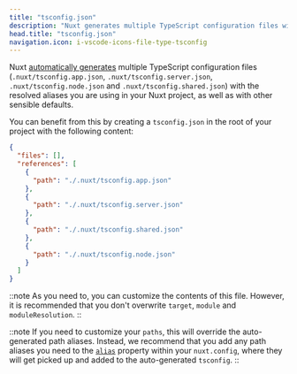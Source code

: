 ```yaml
---
title: "tsconfig.json"
description: "Nuxt generates multiple TypeScript configuration files with sensible defaults and your aliases."
head.title: "tsconfig.json"
navigation.icon: i-vscode-icons-file-type-tsconfig
---
```


Nuxt [automatically generates](/docs/4.x/guide/concepts/typescript) multiple TypeScript configuration files (`.nuxt/tsconfig.app.json`, `.nuxt/tsconfig.server.json`, `.nuxt/tsconfig.node.json` and `.nuxt/tsconfig.shared.json`) with the resolved aliases you are using in your Nuxt project, as well as with other sensible defaults.

You can benefit from this by creating a `tsconfig.json` in the root of your project with the following content:

```json [tsconfig.json]
{
  "files": [],
  "references": [
    {
      "path": "./.nuxt/tsconfig.app.json"
    },
    {
      "path": "./.nuxt/tsconfig.server.json"
    },
    {
      "path": "./.nuxt/tsconfig.shared.json"
    },
    {
      "path": "./.nuxt/tsconfig.node.json"
    }
  ]
}
```

::note
As you need to, you can customize the contents of this file. However, it is recommended that you don't overwrite `target`, `module` and `moduleResolution`.
::

::note
If you need to customize your `paths`, this will override the auto-generated path aliases. Instead, we recommend that you add any path aliases you need to the [`alias`](/docs/4.x/api/nuxt-config#alias) property within your `nuxt.config`, where they will get picked up and added to the auto-generated `tsconfig`.
::
